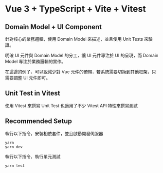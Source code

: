 # Vue 3 + TypeScript + Vite + Vitest

## Domain Model + UI Component

針對核心的業務邏輯，使用 Domain Model 來描述，並且使用 Unit Tests 來驗證。

明確 UI 元件與 Domain Model 的分工，讓 UI 元件專注於 UI 的呈現，而 Domain Model 專注於業務邏輯的實作。

在這邊的例子，可以說減少對 Vue 元件的倚賴，若系統需要切換到其他框架，只需要調整 UI 元件即可。

## Unit Test in Vitest

使用 Vitest 來撰寫 Unit Test
也適用了不少 Vitest API 特性來撰寫測試

## Recommended Setup

執行以下指令，安裝相依套件，並且啟動開發伺服器

```shell
yarn
yarn dev
``` 

執行以下指令，執行單元測試

```shell
yarn test
```